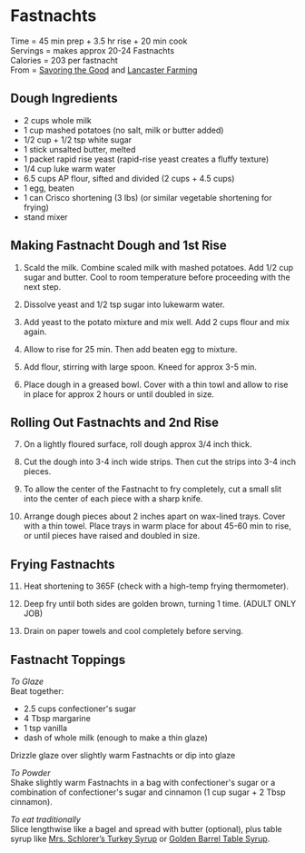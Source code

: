 Fastnachts
====
Time = 45 min prep + 3.5 hr rise + 20 min cook \
Servings = makes approx 20-24 Fastnachts \
Calories = 203 per fastnacht \
From = [Savoring the Good](https://www.savoringthegood.com/fastnachts/) and [Lancaster Farming ](https://www.lancasterfarming.com/country-life/food-and-recipes/heres-how-you-make-real-lancaster-county-fasnachts/article_373d8e4d-279a-5518-9710-23740c8e9ebc.html)


**Dough Ingredients**
----
-  2 cups whole milk
-  1 cup mashed potatoes (no salt, milk or butter added)
-  1/2 cup + 1/2 tsp white sugar
-  1 stick unsalted butter, melted
-  1 packet rapid rise yeast (rapid-rise yeast creates a fluffy texture)
-  1/4 cup luke warm water
-  6.5 cups AP flour, sifted and divided (2 cups + 4.5 cups)
-  1 egg, beaten
-  1 can Crisco shortening (3 lbs) (or similar vegetable shortening for frying)
-  stand mixer


**Making Fastnacht Dough and 1st Rise**
----
1.  Scald the milk. Combine scaled milk with mashed potatoes. Add 1/2 cup sugar and butter. Cool to room temperature before proceeding with the next step. 

2.  Dissolve yeast and 1/2 tsp sugar into lukewarm water. 

3.  Add yeast to the potato mixture and mix well. Add 2 cups flour and mix again. 

4.  Allow to rise for 25 min. Then add beaten egg to mixture. 

5.  Add flour, stirring with large spoon. Kneed for approx 3-5 min. 

6.  Place dough in a greased bowl. Cover with a thin towl and allow to rise in place for approx 2 hours or until doubled in size. 



**Rolling Out Fastnachts and 2nd Rise**
----
7. On a lightly floured surface, roll dough approx 3/4 inch thick. 

8.  Cut the dough into 3-4 inch wide strips. Then cut the strips into 3-4 inch pieces. 

9.  To allow the center of the Fastnacht to fry completely, cut a small slit into the center of each piece with a sharp knife. 

10.  Arrange dough pieces about 2 inches apart on wax-lined trays. Cover with a thin towel. Place trays in warm place for about 45-60 min to rise, or until pieces have raised and doubled in size. 

**Frying Fastnachts**
----
11.  Heat shortening to 365F (check with a high-temp frying thermometer).

12.  Deep fry until both sides are golden brown, turning 1 time. (ADULT ONLY JOB)

13.  Drain on paper towels and cool completely before serving. 

**Fastnacht Toppings**
----
*To Glaze* \
Beat together:
-  2.5 cups confectioner's sugar
-  4 Tbsp margarine
-  1 tsp vanilla
-  dash of whole milk (enough to make a thin glaze)

Drizzle glaze over slightly warm Fastnachts or dip into glaze

*To Powder* \
Shake slightly warm Fastnachts in a bag with confectioner's sugar or a combination of confectioner's sugar and cinnamon (1 cup sugar + 2 Tbsp cinnamon). 

*To eat traditionally* \
Slice lengthwise like a bagel and spread with butter (optional), plus table syrup like [Mrs. Schlorer’s Turkey Syrup](https://www.goldenbarrel.com/product/mrs-schlorers-turkey-golden-table-syrup/) or [Golden Barrel Table Syrup](https://www.goldenbarrel.com/product/golden-barrel-table-syrup/).


